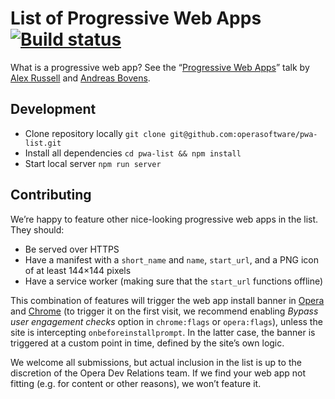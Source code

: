 # List of Progressive Web Apps [![Build status](https://travis-ci.org/operasoftware/pwa-list.svg)](https://travis-ci.org/operasoftware/pwa-list)

What is a progressive web app? See the “[Progressive Web Apps](https://developer.chrome.com/devsummit/sessions/progressiveapps)” talk by [Alex Russell](https://github.com/slightlyoff) and [Andreas Bovens](https://github.com/andreasbovens).

## Development

- Clone repository locally `git clone git@github.com:operasoftware/pwa-list.git`
- Install all dependencies `cd pwa-list && npm install`
- Start local server `npm run server`

## Contributing

We’re happy to feature other nice-looking progressive web apps in the list. They should:

- Be served over HTTPS
- Have a manifest with a `short_name` and `name`, `start_url`, and a PNG icon of at least 144×144 pixels
- Have a service worker (making sure that the `start_url` functions offline)

This combination of features will trigger the web app install banner in [Opera](https://dev.opera.com/blog/web-app-install-banners/) and [Chrome](https://developers.google.com/web/updates/2015/03/increasing-engagement-with-app-install-banners-in-chrome-for-android) (to trigger it on the first visit, we recommend enabling _Bypass user engagement checks_ option in `chrome:flags` or `opera:flags`), unless the site is intercepting `onbeforeinstallprompt`. In the latter case, the banner is triggered at a custom point in time, defined by the site’s own logic.

We welcome all submissions, but actual inclusion in the list is up to the discretion of the Opera Dev Relations team. If we find your web app not fitting (e.g. for content or other reasons), we won’t feature it.
